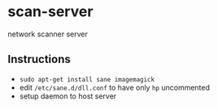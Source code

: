 # scan-server
network scanner server

## Instructions

* `sudo apt-get install sane imagemagick`
* edit `/etc/sane.d/dll.conf` to have only `hp` uncommented
* setup daemon to host server